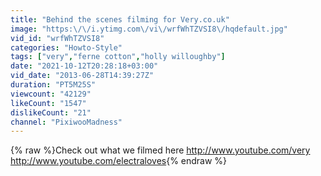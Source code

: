 ```yaml
---
title: "Behind the scenes filming for Very.co.uk"
image: "https:\/\/i.ytimg.com\/vi\/wrfWhTZVSI8\/hqdefault.jpg"
vid_id: "wrfWhTZVSI8"
categories: "Howto-Style"
tags: ["very","ferne cotton","holly willoughby"]
date: "2021-10-12T20:28:18+03:00"
vid_date: "2013-06-28T14:39:27Z"
duration: "PT5M25S"
viewcount: "42129"
likeCount: "1547"
dislikeCount: "21"
channel: "PixiwooMadness"
---
```

{% raw %}Check out what we filmed here <a rel="nofollow" target="blank" href="http://www.youtube.com/very">http://www.youtube.com/very</a><br /><a rel="nofollow" target="blank" href="http://www.youtube.com/electraloves">http://www.youtube.com/electraloves</a>{% endraw %}
